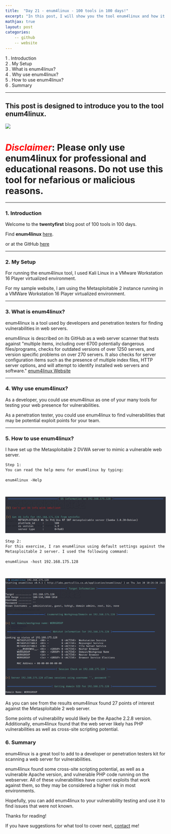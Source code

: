 ```yaml
---
title:  "Day 21 - enum4linux - 100 tools in 100 days!"
excerpt: "In this post, I will show you the tool enum4linux and how it works."
mathjax: true
layout: post
categories:
    -- github
    -- website
---
```


1 . Introduction
<br>
2 . My Setup
<br>
3 . What is enum4linux?
<br>
4 . Why use enum4linux?
<br>
5 . How to use enum4linux?
<br>
6 . Summary

---

## This post is designed to introduce you to the tool enum4linux.

![](https://www.kali.org/tools/enum4linux/images/enum4linux-logo.svg)

# <span style="color:red">***Disclaimer***</span>: **Please only use enum4linux for professional and educational reasons. Do not use this tool for nefarious or malicious reasons.**

---

### 1. **Introduction**

Welcome to the **twentyfirst** blog post of 100 tools in 100 days.<br> 


Find **enum4linux** [here](https://cirt.net/enum4linux2).

or at the GitHub [here](https://github.com/sullo/enum4linux)

---

### 2. **My Setup**

For running the enum4linux tool, I used Kali Linux in a VMware Workstation 16 Player virtualized environment.

For my sample website, I am using the Metasploitable 2 instance running in a VMWare Workstation 16 Player virtualized environment. 

---

### 3. **What is enum4linux?**

enum4linux is a tool used by developers and penetration testers for finding vulnerabilities in web servers. 

enum4linux is described on its GitHub as a web server scanner that tests against "multiple items, including over 6700 potentially dangerous files/programs, checks for outdated versions of over 1250 servers, and version specific problems on over 270 servers. It also checks for server configuration items such as the presence of multiple index files, HTTP server options, and will attempt to identify installed web servers and software." [enum4linux Website](https://github.com/sullo/enum4linux/wiki/Overview-&-Description#:~:text=for%20multiple%20items,servers%20and%20software.)

---

### 4. **Why use enum4linux?**

As a developer, you could use enum4linux as one of your many tools for testing your web presence for vulnerabilities. 

As a penetration tester, you could use enum4linux to find vulnerabilities that may be potential exploit points for your team. 

---

### 5. **How to use enum4linux?**

I have set up the Metasploitable 2 DVWA server to mimic a vulnerable web server.

    Step 1:
    You can read the help menu for enum4linux by typing:

    enum4linux -Help

<br>

![](https://raw.githubusercontent.com/matthewomccorkle/matthewomccorkle.github.io/master/_posts/assets/100%20tools/enum4linux/enum4linux2.PNG)

    Step 2:
    For this exercise, I ran enum4linux using default settings against the 
    Metasploitable 2 server. I used the following command:

    enum4linux -host 192.168.175.128

<br>

![](https://raw.githubusercontent.com/matthewomccorkle/matthewomccorkle.github.io/master/_posts/assets/100%20tools/enum4linux/enum4linux1.PNG)

As you can see from the results enum4linux found 27 points of interest against the Metasploitable 2 web server.

Some points of vulnerability would likely be the Apache 2.2.8 version. Additionally, enum4linux found that the web server likely has PHP vulnerabilities as well as cross-site scripting potential. 

### 6. **Summary**

enum4linux is a great tool to add to a developer or penetration testers kit for scanning a web server for vulnerabilities. 

enum4linux found some cross-site scripting potential, as well as a vulnerable Apache version, and vulnerable PHP code running on the webserver. All of these vulnerabilities have current exploits that work against them, so they may be considered a higher risk in most environments. 

Hopefully, you can add enum4linux to your vulnerability testing and use it to find issues that were not known. 

Thanks for reading!<br>

If you have suggestions for what tool to cover next, [contact](mailto:matthew.o.mccorkle@gmail.com) me!
